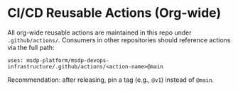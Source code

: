 # CI/CD Reusable Actions (Org-wide)

All org-wide reusable actions are maintained in this repo under `.github/actions/`.
Consumers in other repositories should reference actions via the full path:

```
uses: msdp-platform/msdp-devops-infrastructure/.github/actions/<action-name>@main
```

Recommendation: after releasing, pin a tag (e.g., `@v1`) instead of `@main`.
